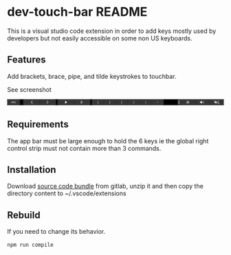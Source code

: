 # dev-touch-bar README

This is a visual studio code extension in order to add keys mostly used by developers but not easily accessible on some non US keyboards.

## Features

Add brackets, brace, pipe, and tilde keystrokes to touchbar.

See screenshot 

![](screenshot.png)

## Requirements

The app bar must be large enough to hold the 6 keys ie the global right control strip must not contain
more than 3 commands.

## Installation 

Download [source code bundle](https://gitlab.com/nicolas800/dev-touch-bar/-/archive/master/dev-touch-bar-master.zip) from gitlab, unzip it and then copy the directory content to ~/.vscode/extensions

## Rebuild 

If you need to change its behavior.

```
npm run compile
```
